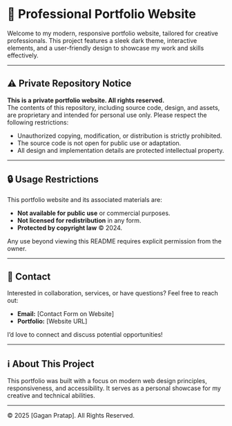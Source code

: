 # 🎨 Professional Portfolio Website

Welcome to my modern, responsive portfolio website, tailored for creative professionals. This project features a sleek dark theme, interactive elements, and a user-friendly design to showcase my work and skills effectively.

---

## ⚠️ Private Repository Notice

**This is a private portfolio website. All rights reserved.**  
The contents of this repository, including source code, design, and assets, are proprietary and intended for personal use only. Please respect the following restrictions:  
- Unauthorized copying, modification, or distribution is strictly prohibited.  
- The source code is not open for public use or adaptation.  
- All design and implementation details are protected intellectual property.

---

## 🔒 Usage Restrictions

This portfolio website and its associated materials are:  
- **Not available for public use** or commercial purposes.  
- **Not licensed for redistribution** in any form.  
- **Protected by copyright law** © 2024.  

Any use beyond viewing this README requires explicit permission from the owner.

---

## 📧 Contact

Interested in collaboration, services, or have questions? Feel free to reach out:  
- **Email:** [Contact Form on Website]  
- **Portfolio:** [Website URL]  

I’d love to connect and discuss potential opportunities!

---

## ℹ️ About This Project

This portfolio was built with a focus on modern web design principles, responsiveness, and accessibility. It serves as a personal showcase for my creative and technical abilities.

---

© 2025 [Gagan Pratap]. All Rights Reserved.